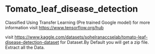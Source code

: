 # Tomato_leaf_disease_detection
Classified Using Transfer Learning (Pre trained Google model) for more  information visit https://www.tensorflow.org/hub

visit https://www.kaggle.com/datasets/sohelranaccselab/tomato-leaf-disease-detection-dataset for Dataset.By Default you will get a  zip file.
Extract all the Data.
